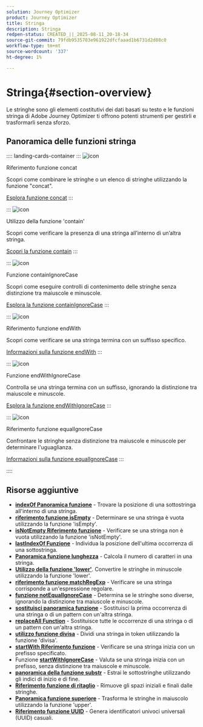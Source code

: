```yaml
---
solution: Journey Optimizer
product: Journey Optimizer
title: Stringa
description: Stringa
redpen-status: CREATED_||_2025-08-11_20-18-34
source-git-commit: 79fdb9535703e961922dfcfaaad1b6731d2d88c0
workflow-type: tm+mt
source-wordcount: '337'
ht-degree: 1%

---
```



# Stringa{#section-overview}

Le stringhe sono gli elementi costitutivi dei dati basati su testo e le funzioni stringa di Adobe Journey Optimizer ti offrono potenti strumenti per gestirli e trasformarli senza sforzo.

## Panoramica delle funzioni stringa

:::: landing-cards-container
:::
![icon](https://cdn.experienceleague.adobe.com/icons/code-branch.svg?lang=it)

Riferimento funzione concat

Scopri come combinare le stringhe o un elenco di stringhe utilizzando la funzione &quot;concat&quot;.

[Esplora funzione concat](../using/building-journeys/functions/functionconcat.md)
:::

:::
![icon](https://cdn.experienceleague.adobe.com/icons/code-branch.svg?lang=it)

Utilizzo della funzione &#39;contain&#39;

Scopri come verificare la presenza di una stringa all’interno di un’altra stringa.

[Scopri la funzione contain](../using/building-journeys/functions/functioncontain.md)
:::

:::
![icon](https://cdn.experienceleague.adobe.com/icons/code-branch.svg?lang=it)

Funzione containIgnoreCase

Scopri come eseguire controlli di contenimento delle stringhe senza distinzione tra maiuscole e minuscole.

[Esplora la funzione containIgnoreCase](../using/building-journeys/functions/functioncontainwithignorecase.md)
:::

:::
![icon](https://cdn.experienceleague.adobe.com/icons/code-branch.svg?lang=it)

Riferimento funzione endWith

Scopri come verificare se una stringa termina con un suffisso specifico.

[Informazioni sulla funzione endWith](../using/building-journeys/functions/functionendwith.md)
:::

:::
![icon](https://cdn.experienceleague.adobe.com/icons/code-branch.svg?lang=it)

Funzione endWithIgnoreCase

Controlla se una stringa termina con un suffisso, ignorando la distinzione tra maiuscole e minuscole.

[Esplora la funzione endWithIgnoreCase](../using/building-journeys/functions/functionendwithignorecase.md)
:::

:::
![icon](https://cdn.experienceleague.adobe.com/icons/code-branch.svg?lang=it)

Riferimento funzione equalIgnoreCase

Confrontare le stringhe senza distinzione tra maiuscole e minuscole per determinare l&#39;uguaglianza.

[Informazioni sulla funzione equalIgnoreCase](../using/building-journeys/functions/functionequalignorecase.md)
:::

::::


## Risorse aggiuntive

- **[indexOf Panoramica funzione](../using/building-journeys/functions/functionindexof.md)** - Trovare la posizione di una sottostringa all&#39;interno di una stringa.
- **[riferimento funzione isEmpty](../using/building-journeys/functions/functionisempty.md)** - Determinare se una stringa è vuota utilizzando la funzione &#39;isEmpty&#39;.
- **[isNotEmpty Riferimento funzione](../using/building-journeys/functions/functionisnotempty.md)** - Verificare se una stringa non è vuota utilizzando la funzione &#39;isNotEmpty&#39;.
- **[lastIndexOf Funzione](../using/building-journeys/functions/functionlastindexof.md)** - Individua la posizione dell&#39;ultima occorrenza di una sottostringa.
- **[Panoramica funzione lunghezza](../using/building-journeys/functions/functionlength.md)** - Calcola il numero di caratteri in una stringa.
- **[Utilizzo della funzione &#39;lower&#39;](../using/building-journeys/functions/functionlower.md)**. Convertire le stringhe in minuscole utilizzando la funzione &#39;lower&#39;.
- **[riferimento funzione matchRegExp](../using/building-journeys/functions/functionmatchregexp.md)** - Verificare se una stringa corrisponde a un&#39;espressione regolare.
- **[funzione notEqualIgnoreCase](../using/building-journeys/functions/functionnotequalignorecase.md)** - Determina se le stringhe sono diverse, ignorando la distinzione tra maiuscole e minuscole.
- **[sostituisci panoramica funzione](../using/building-journeys/functions/functionreplace.md)** - Sostituisci la prima occorrenza di una stringa o di un pattern con un&#39;altra stringa.
- **[replaceAll Function](../using/building-journeys/functions/functionreplaceall.md)** - Sostituisce tutte le occorrenze di una stringa o di un pattern con un&#39;altra stringa.
- **[utilizzo funzione divisa](../using/building-journeys/functions/functionsplit.md)** - Dividi una stringa in token utilizzando la funzione &#39;divisa&#39;.
- **[startWith Riferimento funzione](../using/building-journeys/functions/functionstartwith.md)** - Verificare se una stringa inizia con un prefisso specificato.
- Funzione **[startWithIgnoreCase](../using/building-journeys/functions/functionstartwithignorecase.md)** - Valuta se una stringa inizia con un prefisso, senza distinzione tra maiuscole e minuscole.
- **[panoramica della funzione substr](../using/building-journeys/functions/functionsubstr.md)** - Estrai le sottostringhe utilizzando gli indici di inizio e di fine.
- **[Riferimento funzione di ritaglio](../using/building-journeys/functions/functiontrim.md)** - Rimuove gli spazi iniziali e finali dalle stringhe.
- **[Panoramica funzione superiore](../using/building-journeys/functions/functionupper.md)** - Trasforma le stringhe in maiuscolo utilizzando la funzione &#39;upper&#39;.
- **[Riferimento funzione UUID](../using/building-journeys/functions/functionuuid.md)** - Genera identificatori univoci universali (UUID) casuali.
